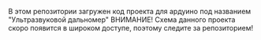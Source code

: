 В этом репозитории загружен код проекта для ардуино под названием "Ультразвуковой дальномер"
ВНИМАНИЕ! Схема данного проекта скоро появится в широком доступе, поэтому следите за репозиторием!
